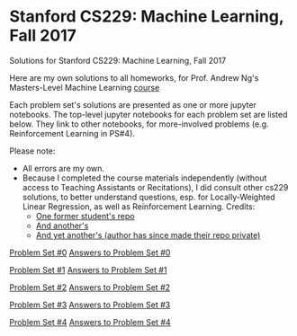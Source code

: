 # Stanford CS229: Machine Learning, Fall 2017
Solutions for Stanford CS229: Machine Learning, Fall 2017

Here are my own solutions to all homeworks, for Prof. Andrew Ng's Masters-Level Machine Learning [course](http://cs229.stanford.edu/)

Each problem set's solutions are presented as one or more jupyter notebooks. The top-level jupyter notebooks for each problem set  are listed below. They link to other notebooks, for more-involved problems (e.g. Reinforcement Learning in PS#4).

Please note: 
- All errors are my own.
- Because I completed the course materials independently (without access to Teaching Assistants or Recitations), I did consult other cs229 solutions, to better understand questions, esp. for Locally-Weighted Linear Regression, as well as Reinforcement Learning. Credits: 
  - [One former student's repo](https://github.com/ccombier/stanford-CS229/)
  - [And another's](https://github.com/zyxue/stanford-cs229)
  - [And yet another's (author has since made their repo private)](https://github.com/s-ai-kia/CS229_ML)

[Problem Set #0](Notebooks/Problem%20Sets/ps0/ps0.pdf)
[Answers to Problem Set #0](Notebooks/Problem%20Sets/ps0/ps0.ipynb)

[Problem Set #1](Notebooks/Problem%20Sets/ps1/ps1.pdf)
[Answers to Problem Set #1](Notebooks/Problem%20Sets/ps1/ps1_main.ipynb)

[Problem Set #2](Notebooks/Problem%20Sets/ps2/ps2.pdf)
[Answers to Problem Set #2](Notebooks/Problem%20Sets/ps2/ps2.ipynb)

[Problem Set #3](Notebooks/Problem%20Sets/ps3/ps3.pdf)
[Answers to Problem Set #3](Notebooks/Problem%20Sets/ps3/ps3_main.ipynb)

[Problem Set #4](Notebooks/Problem%20Sets/ps4/ps4.pdf)
[Answers to Problem Set #4](Notebooks/Problem%20Sets/ps4/ps4.ipynb)
